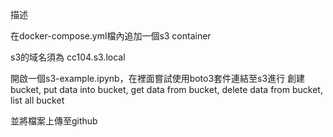 
描述

在docker-compose.yml檔內追加一個s3 container

s3的域名須為 cc104.s3.local

開啟一個s3-example.ipynb，在裡面嘗試使用boto3套件連結至s3進行 創建bucket, put data into bucket, get data from bucket, delete data from bucket, list all bucket

並將檔案上傳至github
